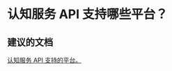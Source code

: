 <properties
    pageTitle="Which platforms are supported by Cognitive Services APIs?"
    description="认知服务 API 支持哪些平台？"
    service="microsoft.cognitiveservices"
    resource="accounts"
    authors="kasparks"
    displayOrder="4"
    selfHelpType="resource"
    supportTopicIds=""
    resourceTags=""
    productPesIds=""
    cloudEnvironments="public"
/>


# 认知服务 API 支持哪些平台？

## **建议的文档**
[认知服务 API 支持的平台。](https://github.com/Microsoft/ProjectOxford-ClientSDK)



<!--HONumber=Jun16_HO5-->


